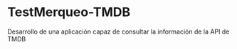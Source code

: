 # TestMerqueo-TMDB
Desarrollo de una aplicación capaz de consultar la información de la API de TMDB 
